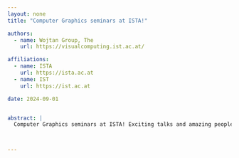 ```yaml
---
layout: none
title: "Computer Graphics seminars at ISTA!"

authors:
  - name: Wojtan Group, The
    url: https://visualcomputing.ist.ac.at/

affiliations:
  - name: ISTA
    url: https://ista.ac.at
  - name: IST
    url: https://ist.ac.at

date: 2024-09-01


abstract: |
  Computer Graphics seminars at ISTA! Exciting talks and amazing people!



---
```

